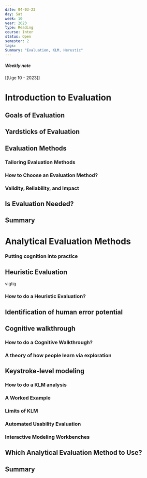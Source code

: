 ```yaml
---
date: 04-03-23
day: Sat
week: 10
year: 2023
type: Reading
course: Inter
status: Open
semester: 2
tags:
Summary: "Evaluation, KLM, Herustic"
---
```

##### Weekly note
[[Uge 10 - 2023]]
# Introduction to Evaluation
## Goals of Evaluation
## Yardsticks of Evaluation
## Evaluation Methods
### Tailoring Evaluation Methods
### How to Choose an Evaluation Method?
### Validity, Reliability, and Impact 
## Is Evaluation Needed?
## Summary
# Analytical Evaluation Methods
### Putting cognition into practice
## Heuristic Evaluation
vigtig
### How to do a Heuristic Evaluation?
## Identification of human error potential
## Cognitive walkthrough
### How to do a Cognitive Walkthrough?
### A theory of how people learn via exploration
## Keystroke-level modeling
### How to do a KLM analysis
### A Worked Example
### Limits of KLM
### Automated Usability Evaluation
### Interactive Modeling Workbenches
## Which Analytical Evaluation Method to Use?
## Summary